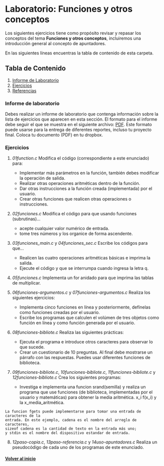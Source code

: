 # Laboratorio: Funciones y otros conceptos<a name="LabFunciones"></a>

Los siguientes ejercicios tiene como propósito revisar y repasar los 
conceptos del tema **Funciones y otros conceptos**, incluiremos una introducción 
general al concepto de apuntadores.

En las siguientes líneas encuentras la tabla de contenido de esta carpeta.

## Tabla de Contenido
1. [Informe de Laboratorio](#InfLabPDF)
2. [Ejercicios](#ejercicios)
3. [Referencias](#referencias)

### Informe de laboratorio<a name="InfLabPDF"></a>

Debes realizar un informe de laboratorio que contenga información sobre la 
lista de ejercicios que aparecen en esta sección. El formato para el informe 
debe seguir el que se muestra en el siguiente archivo:
[PDF](https://www.dropbox.com/s/f0yia01yn2i1ozw/gral-templete.pdf?dl=0). 
Este formato puede usarse para la entrega de diferentes reportes, incluso 
tu proyecto final. Coloca tu documento (PDF) en tu dropbox.

### Ejercicios<a name="ejercicios"></a>

1. *01function.c* Modifica el código (correspondiente a este enunciado) para:
	- Implementar más parámetros en la función, también debes 
	modificar la operación de salida.
	- Realizar otras operaciones aritméticas dentro de la función.
	- Dar otras instrucciones a la función creada (implementada) por el usuario.
	- Crear otras funciones que realicen otras operaciones o instrucciones.

2. *02funciones.c* Modifica el código para que usando funciones (subrutinas)...
	- acepte cualquier valor numérico de entrada.
	- tome tres números y los organice de forma ascendente.

3. *03funciones_main.c* y *04funciones_sec.c* Escribe los códigos para que...
	- Realicen las cuatro operaciones aritméticas básicas e imprima la salida.
	- Ejecute el código y que se interrumpa cuando ingresa la letra q.

4. *05funciones.c* Implementa un for anidado para que imprima las tablas de multiplicar.

5. *06funciones-argumentos.c* y *07funciones-argumentos.c* Realiza los siguientes ejercicios:
	- Implementa cinco funciones en línea y posteriormente, 
	defínelas como funciones creadas por el usuario.
	- Escribe los programas que calculen el volúmen de tres  objetos 
	como función en línea y como función generada por el usuario.


6. *08funciones-bibliote.c* Realiza las siguientes prácticas:
	- Ejecuta el programa e introduce otros caracteres para observar lo que sucede.
	- Crear un cuestionario de 10 preguntas. Al final debe mostrarse un párrafo 
	con las respuestas. Puedes usar diferentes funciones de biblioteca.

7. *09funciones-bibliote.c*, *10funciones-bibliote.c*, *11funciones-bibliote.c* y 
	*12funciones-bibliote.c* 
	Crea los siguientes programas:
	- Investiga e implementa una funcion srand(semilla) y realiza 
	un programa que use funciones (de biblioteca, implementadas por el usuario y matemáticas) 
	para obtener la media aritmética. x_i f(x_i) y la x_media_aritmética.

~~~
La funcion fgets puede implementarse para tomar una entrada de caracteres de la 
entrada. En este ejemplo, cadena es el nombre del arreglo de caracteres, 
sizeof cadena es la cantidad de texto en la entrada más uno; 
y stdin es el nombre del dispositivo estandar de entrada.
~~~


8. *12paso-copia.c*, *13paso-referencia.c* y *14uso-apuntadores.c* Realiza un pseudocódigo de 
	cada uno de los programas de este enunciado.

#### [Volver al inicio](#LabFunciones)





